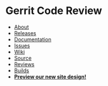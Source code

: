 # Gerrit Code Review

* [About](/about.md)
* [Releases](/releases/README.md)
* [Documentation](https://gerrit-documentation.storage.googleapis.com/Documentation/2.15.3/index.html)
* [Issues](/issues.md)
* [Wiki](https://gerrit.googlesource.com/homepage/+/md-pages/docs/)
* [Source](https://gerrit.googlesource.com/gerrit/)
* [Reviews](https://gerrit-review.googlesource.com/#/q/status:open+project:gerrit)
* [Builds](https://gerrit-ci.gerritforge.com)
* **[Preview our new site design!](https://gerritcodereview-test.gsrc.io)**

[home]: /index.md
[logo]: /images/diffy45.png

